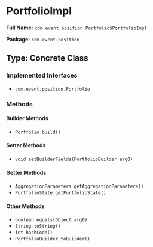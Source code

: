 # PortfolioImpl

**Full Name:** `cdm.event.position.Portfolio$PortfolioImpl`

**Package:** `cdm.event.position`

## Type: Concrete Class

### Implemented Interfaces

- `cdm.event.position.Portfolio`

### Methods

#### Builder Methods

- `Portfolio build()`

#### Setter Methods

- `void setBuilderFields(PortfolioBuilder arg0)`

#### Getter Methods

- `AggregationParameters getAggregationParameters()`
- `PortfolioState getPortfolioState()`

#### Other Methods

- `boolean equals(Object arg0)`
- `String toString()`
- `int hashCode()`
- `PortfolioBuilder toBuilder()`


